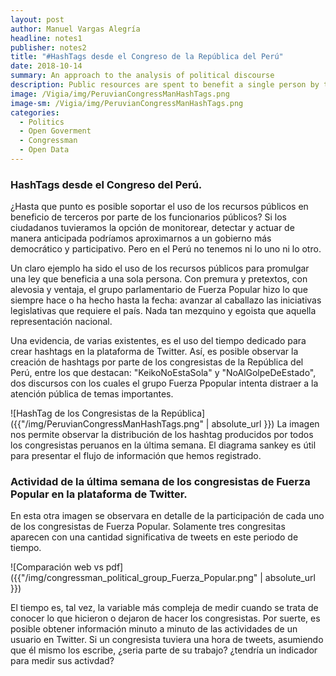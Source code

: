 ```yaml
---
layout: post
author: Manuel Vargas Alegría
headline: notes1
publisher: notes2
title: "#HashTags desde el Congreso de la República del Perú"
date: 2018-10-14
summary: An approach to the analysis of political discourse
description: Public resources are spent to benefit a single person by the members of the political group Fuerza Popular.
image: /Vigia/img/PeruvianCongressManHashTags.png
image-sm: /Vigia/img/PeruvianCongressManHashTags.png
categories:
  - Politics  
  - Open Goverment
  - Congressman
  - Open Data 
---
```

### HashTags desde el Congreso del Perú. 
¿Hasta que punto es posible soportar el uso de los recursos públicos en beneficio de terceros por parte de los funcionarios públicos? Si los ciudadanos tuvieramos la opción de monitorear, detectar y actuar de manera anticipada podríamos aproximarnos a un gobierno más democrático y participativo. Pero en el Perú no tenemos ni lo uno ni lo otro. 

Un claro ejemplo ha sido el uso de los recursos públicos para promulgar una ley que beneficia a una sola persona. Con premura y pretextos, con alevosia y ventaja, el grupo parlamentario de Fuerza Popular hizo lo que siempre hace o ha hecho hasta la fecha: avanzar al caballazo las iniciativas legislativas que requiere el país. Nada tan mezquino y egoista que aquella representación nacional. 

Una evidencia, de varias existentes, es el uso del tiempo dedicado para crear hashtags en la plataforma de Twitter. Así, es posible observar la creación de hashtags por parte de los congresistas de la República del Perú, entre los que destacan: "KeikoNoEstaSola" y  "NoAlGolpeDeEstado", dos discursos con los cuales el grupo Fuerza Ppopular intenta distraer a la atención pública de temas importantes.

![HashTag de los Congresistas de la República]({{"/img/PeruvianCongressManHashTags.png" | absolute_url }})
La imagen nos permite observar la distribución de los hashtag producidos por todos los congresistas peruanos en la última semana. El diagrama sankey es útil para presentar el flujo de información que hemos registrado. 

### Actividad de la última semana de los congresistas de Fuerza Popular en la plataforma de Twitter.  
En esta otra imagen se observara en detalle de la participación de cada uno de los congresistas de Fuerza Popular. Solamente tres congresitas aparecen con una cantidad significativa de tweets en este periodo de tiempo.

![Comparación web vs pdf]({{"/img/congressman_political_group_Fuerza_Popular.png" | absolute_url }})

El tiempo es, tal vez, la variable más compleja de medir cuando se trata de conocer lo que hicieron o dejaron de hacer los congresistas. Por suerte, es posible obtener información minuto a minuto de las actividades de un usuario en Twitter. Si un congresista tuviera una hora de tweets, asumiendo que él mismo los escribe, ¿seria parte de su trabajo? ¿tendría un indicador para medir sus activdad? 


